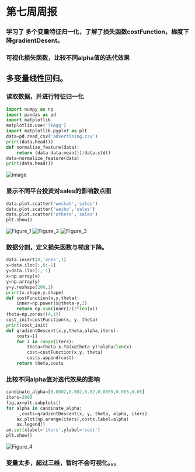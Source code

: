 # 第七周周报
### 学习了 多个变量特征归一化，了解了损失函数costFunction，梯度下降gradientDesent。  
### 可视化损失函数，比较不同alpha值的迭代效果
## 多变量线性回归。
### 读取数据，并进行特征归一化
```python
import numpy as np
import pandas as pd
import matplotlib
matplotlib.use('TkAgg')
import matplotlib.pyplot as plt
data=pd.read_csv('advertising.csv')
print(data.head())
def normalize_feature(data):
    return (data-data.mean())/data.std()
data=normalize_feature(data)
print(data.head())
```
![image](https://github.com/user-attachments/assets/e4c692bb-b8c5-40fe-9278-1c31690a98b5)  
### 显示不同平台投资对sales的影响散点图  
```python
data.plot.scatter('wechat','sales')
data.plot.scatter('weibo','sales')
data.plot.scatter('others','sales')
plt.show()
```
![Figure_1](https://github.com/user-attachments/assets/408baca5-8d8c-4695-b44b-b622ca3d20cc)
![Figure_2](https://github.com/user-attachments/assets/2a1cad06-c52d-4cd6-879d-7adebe1085f1)
![Figure_3](https://github.com/user-attachments/assets/434a93fa-a62c-4bfa-b143-28d274058e46)  
### 数据分割，定义损失函数与梯度下降。
```python
data.insert(0,'ones',1)
x=data.iloc[:,0:-1]
y=data.iloc[:,-1]
x=np.array(x)
y=np.array(y)
y=y.reshape(200,1)
print(x.shape,y.shape)
def costFunction(x,y,theta):
    inner=np.power(x@theta-y,2)
    return np.sum(inner)/(2*len(x))
theta=np.zeros((4,1))
cost_init=costFunction(x, y, theta)
print(cost_init)
def gradientDescent(x,y,theta,alpha,iters):
    costs=[]
    for i in range(iters):
        theta=theta-x.T@(x@theta-y)*alpha/len(x)
        cost=costFunction(x,y, theta)
        costs.append(cost)
    return theta,costs
```
### 比较不同alpha值对迭代效果的影响 
```python
candinate_alpha=[0.0002,0.002,0.02,0.0005,0.005,0.05]
iters=2000
fig,ax=plt.subplots()
for alpha in candinate_alpha:
    _,costs=gradientDescent(x, y, theta, alpha, iters)
    ax.plot(np.arange(iters),costs,label=alpha)
    ax.legend()
ax.set(xlabel='iters',ylabel='cost')
plt.show()
```
![Figure_4](https://github.com/user-attachments/assets/de3edafd-8e80-4d3f-8264-30eecadda433)  
###   变量太多，超过三维，暂时不会可视化。。。
